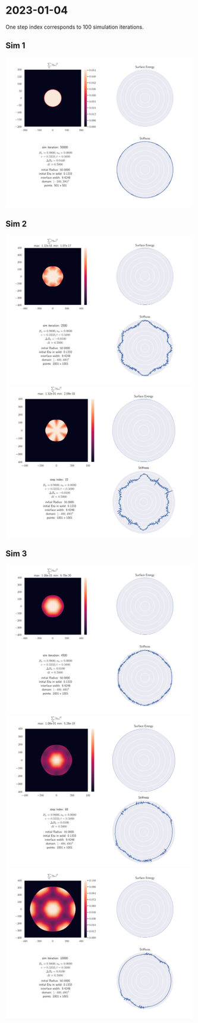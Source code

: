 # 2023-01-04

One step index corresponds to 100 simulation iterations.

## Sim 1

![](../figures/03_5000.png)

## Sim 2

![](../figures/01_2500.png)
![](../figures/fft_02_db0m0.01.png)

## Sim 3

![](../figures/2_4500.png)
![](../figures/fft_01_db00.01.png)
![](../figures/2_10000.png)
